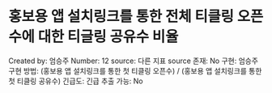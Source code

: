 # 홍보용 앱 설치링크를 통한 전체 티클링 오픈 수에 대한 티글링 공유수 비율

Created by: 엄승주
Number: 12
source: 다른 지표
source 존재: No
구현: 엄승주
구현 방법: (홍보용 앱 설치링크를 통한 첫 티클링 오픈수)
 / 
(홍보용 앱 설치링크를 통한 첫 티클링 공유수)
긴급도: 긴급
추출 가능: No